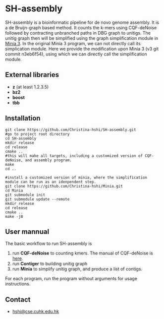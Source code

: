 # SH-assembly
SH-assembly is a bioinformatic pipeline for de novo genome assembly.
It is a de Bruijn-graph based method.
It counts the k-mers using CQF-deNoise followed by contracting unbranched paths in DBG graph to unitigs.
The unitig graph then will be simplified using the graph simplification module in [Minia 3](https://github.com/GATB/minia).
In the original Minia 3 program, we can not directly call its simplication module.
Here we provide the modification upon Minia 3 (v3 git commit n3eb6f54), using which we can directly call the simplification module.

## External libraries
- **z**    (at least 1.2.3.5)
- **bz2**
- **boost**
- **tbb**

## Installation
    git clone https://github.com/Christina-hshi/SH-assembly.git
    #go to project root directory
    cd SH-assembly
    mkdir release
    cd release
    cmake ..
    #this will make all targets, including a customized version of CQF-deNoise, and assembly program.
    make
    cd ..

    #install a customized version of minia, where the simplification module can be run as an idenpendent step.
    git clone https://github.com/Christina-hshi/Minia.git
    cd Minia
    git submodule init
    git submodule update --remote
    mkdir release    
    cd release
    cmake ..
    make -j8

## User mannual
The basic workflow to run SH-assembly is 

1. run **CQF-deNoise** to counting kmers. The manual of CQF-deNoise is [here](https://github.com/Christina-hshi/CQF-deNoise.git).
2. run **Contiger** to building unitig graph 
3. run **Minia** to simplify unitig graph, and produce a list of contigs.

For each program, run the program without arguments for usage instructions. 

## Contact
- hshi@cse.cuhk.edu.hk


